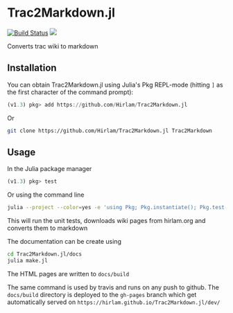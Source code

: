 # Trac2Markdown.jl

[![Build Status](https://travis-ci.com/Hirlam/Trac2Markdown.jl.svg?branch=master)](https://travis-ci.com/Hirlam/Trac2Markdown.jl)
[![](https://img.shields.io/badge/docs-dev-blue.svg)](https://Hirlam.github.io/Trac2Markdown.jl/dev)


Converts trac wiki to markdown

## Installation 

You can obtain Trac2Markdown.jl using Julia's Pkg REPL-mode (hitting `]` as the first character of the command prompt):

```julia
(v1.3) pkg> add https://github.com/Hirlam/Trac2Markdown.jl
```

Or 

```bash
git clone https://github.com/Hirlam/Trac2Markdown.jl Trac2Markdown
```

## Usage


In the Julia package manager

```julia
(v1.3) pkg> test
```

Or using the command line
```bash
julia --project --color=yes -e 'using Pkg; Pkg.instantiate(); Pkg.test()'
```

This will run the unit tests, downloads wiki pages from hirlam.org 
and converts them to markdown 

The documentation can be create using 
```bash
cd Trac2Markdown.jl/docs
julia make.jl
```

The HTML pages are written to `docs/build`

The same command is used by travis and runs on any push to github. 
The `docs/build`  directory is deployed to the `gh-pages` branch which get  
automatically served on `https://hirlam.github.io/Trac2Markdown.jl/dev/`






